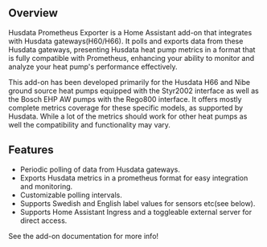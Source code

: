## Overview
Husdata Prometheus Exporter is a Home Assistant add-on that integrates with Husdata gateways(H60/H66). It polls and exports data from these Husdata gateways, presenting Husdata heat pump metrics in a format that is fully compatible with Prometheus, enhancing your ability to monitor and analyze your heat pump's performance effectively.

This add-on has been developed primarily for the Husdata H66 and Nibe ground source heat pumps equipped with the Styr2002 interface as well as the Bosch EHP AW pumps with the Rego800 interface. It offers mostly complete metrics coverage for these specific models, as supported by Husdata. While a lot of the metrics should work for other heat pumps as well the compatibility and functionality may vary.

## Features
- Periodic polling of data from Husdata gateways.
- Exports Husdata metrics in a prometheus format for easy integration and monitoring.
- Customizable polling intervals.
- Supports Swedish and English label values for sensors etc(see below).
- Supports Home Assistant Ingress and a toggleable external server for direct access.

See the add-on documentation for more info!